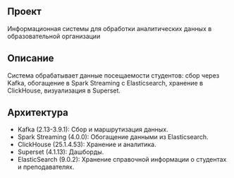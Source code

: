 ## Проект  
Информационная системы для обработки аналитических данных в образовательной организации

## Описание
Система обрабатывает данные посещаемости студентов: сбор через Kafka, обогащение в Spark Streaming с Elasticsearch, хранение в ClickHouse, визуализация в Superset. 

## Архитектура
- Kafka (2.13-3.9.1): Сбор и маршрутизация данных.
- Spark Streaming (4.0.0): Обогащение данными из Elasticsearch.
- ClickHouse (25.1.4.53): Хранение и аналитика.
- Superset (4.1.13): Дашборды.
- ElasticSearch (9.0.2): Хранение справочной информации о студентах и преподавателях.